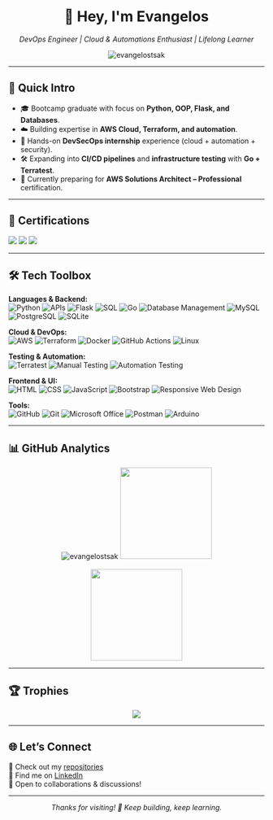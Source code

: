 <!-- Banner -->
<h1 align="center">👋 Hey, I'm Evangelos</h1>
<p align="center">
  <em>DevOps Engineer | Cloud & Automations Enthusiast | Lifelong Learner</em>
</p>
<p align="center">
<img src="https://komarev.com/ghpvc/?username=evangelostsak&label=Profile%20views&color=0e75b6&style=flat" alt="evangelostsak" />
</p>

---

## 🚀 Quick Intro
- 🎓 Bootcamp graduate with focus on **Python, OOP, Flask, and Databases**.  
- ☁️ Building expertise in **AWS Cloud, Terraform, and automation**.  
- 🔐 Hands-on **DevSecOps internship** experience (cloud + automation + security).  
- 🛠️ Expanding into **CI/CD pipelines** and **infrastructure testing** with **Go + Terratest**.  
- 🎯 Currently preparing for **AWS Solutions Architect – Professional** certification.  

---

## 🏅 Certifications
<p align="left">
  <img src="https://img.shields.io/badge/AWS%20Cloud%20Practitioner-232F3E?style=for-the-badge&logo=amazonaws&logoColor=white"/>
  <img src="https://img.shields.io/badge/AWS%20Solutions%20Architect%20Associate-FF9900?style=for-the-badge&logo=amazonaws&logoColor=white"/>
  <img src="https://img.shields.io/badge/Learning-AWS%20Solutions%20Architect%20Professional-232F3E?style=for-the-badge&logo=amazonaws&logoColor=white"/>
</p>

---

## 🛠️ Tech Toolbox
**Languages & Backend:**  
![Python](https://img.shields.io/badge/-Python-3776AB?style=flat&logo=python&logoColor=white)
![APIs](https://img.shields.io/badge/-APIs-00457C?style=flat&logo=api&logoColor=white)
![Flask](https://img.shields.io/badge/-Flask-000000?style=flat&logo=flask&logoColor=white) 
![SQL](https://img.shields.io/badge/-SQL-CC2927?style=flat&logo=microsoft-sql-server&logoColor=white) 
![Go](https://img.shields.io/badge/-Go-00ADD8?style=flat&logo=go&logoColor=white) 
![Database Management](https://img.shields.io/badge/-DBMS-003B57?style=flat&logo=databricks&logoColor=white)
![MySQL](https://img.shields.io/badge/-MySQL-4479A1?style=flat&logo=mysql&logoColor=white)
![PostgreSQL](https://img.shields.io/badge/-PostgreSQL-4169E1?style=flat&logo=postgresql&logoColor=white)
![SQLite](https://img.shields.io/badge/-SQLite-003B57?style=flat&logo=sqlite&logoColor=white)

**Cloud & DevOps:**  
![AWS](https://img.shields.io/badge/-AWS-FF9900?style=flat&logo=amazonaws&logoColor=white) 
![Terraform](https://img.shields.io/badge/-Terraform-7B42BC?style=flat&logo=terraform&logoColor=white) 
![Docker](https://img.shields.io/badge/-Docker-2496ED?style=flat&logo=docker&logoColor=white) 
![GitHub Actions](https://img.shields.io/badge/-GitHub%20Actions-2088FF?style=flat&logo=github-actions&logoColor=white) 
![Linux](https://img.shields.io/badge/-Linux-FCC624?style=flat&logo=linux&logoColor=black)

**Testing & Automation:**  
![Terratest](https://img.shields.io/badge/-Terratest-00ADD8?style=flat&logo=go&logoColor=white) 
![Manual Testing](https://img.shields.io/badge/-Manual%20Testing-007396?style=flat&logo=checkmarx&logoColor=white) 
![Automation Testing](https://img.shields.io/badge/-Automation%20Testing-6DB33F?style=flat&logo=checkmarx&logoColor=white) 

**Frontend & UI:**  
![HTML](https://img.shields.io/badge/-HTML-E34F26?style=flat&logo=html5&logoColor=white) 
![CSS](https://img.shields.io/badge/-CSS-1572B6?style=flat&logo=css3&logoColor=white) 
![JavaScript](https://img.shields.io/badge/-JavaScript-F7DF1E?style=flat&logo=javascript&logoColor=white) 
![Bootstrap](https://img.shields.io/badge/-Bootstrap-563D7C?style=flat&logo=bootstrap&logoColor=white) 
![Responsive Web Design](https://img.shields.io/badge/-Responsive%20Web%20Design-1572B6?style=flat&logo=css3&logoColor=white)

**Tools:**  
![GitHub](https://img.shields.io/badge/-GitHub-181717?style=flat&logo=github&logoColor=white)
![Git](https://img.shields.io/badge/-Git-F05032?style=flat&logo=git&logoColor=white)
![Microsoft Office](https://img.shields.io/badge/-Microsoft%20Office-D83B01?style=flat&logo=microsoft-office&logoColor=white)
![Postman](https://img.shields.io/badge/-Postman-FF6C37?style=flat&logo=postman&logoColor=white)
![Arduino](https://img.shields.io/badge/-Arduino-00979D?style=flat&logo=arduino&logoColor=white)

---

## 📊 GitHub Analytics
<div align="center">

<img src="https://github-readme-stats-kappa-ashy-93.vercel.app/api/top-langs?username=evangelostsak&show_icons=true&locale=en&layout=compact&theme=radical" alt="evangelostsak" />
<img src="https://github-readme-stats-kappa-ashy-93.vercel.app/api/top-langs/?username=evangelostsak&layout=compact&theme=radical&hide_border=false" height="180px"/>
<br>
<br>

<img src="https://github-readme-streak-stats.herokuapp.com?user=evangelostsak&theme=github-dark&hide_border=true](https://github-readme-stats-kappa-ashy-93.vercel.app/api?username=evangelostsak&show_icons=true&theme=radical" height="180px"/>

</div>

---

## 🏆 Trophies
<div align="center">
  <img src="https://github-profile-trophy.vercel.app/?username=evangelostsak&theme=radical&no-frame=false&row=1&column=6"/>
</div>

---

## 🌐 Let’s Connect
📌 Check out my [repositories](https://github.com/evangelostsak?tab=repositories)  
💼 Find me on [LinkedIn](www.linkedin.com/in/evangelos-tsakoudis)  
📩 Open to collaborations & discussions!  

---

<p align="center">  
  <em>Thanks for visiting! 🚀 Keep building, keep learning.</em>  
</p>

